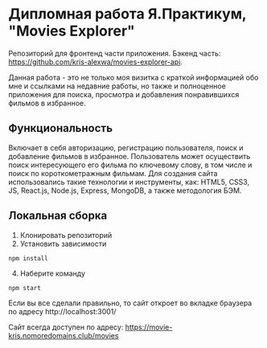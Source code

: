 # Дипломная работа Я.Практикум, "Movies Explorer"
Репозиторий для фронтенд части приложения. Бэкенд часть: https://github.com/kris-alexwa/movies-explorer-api.

Данная работа - это не только моя визитка с краткой информацией обо мне и ссылками на недавние работы, но также и полноценное приложения для поиска, просмотра и добавления понравившихся фильмов в избранное.

## Функциональность

Включает в себя авторизацию, регистрацию пользователя, поиск и добавление фильмов в избранное. Пользователь может осуществить поиск интересующего его фильма по ключевому слову, в том числе и поиск по короткометражным фильмам. 
Для создания сайта использовались такие технологии и инструменты, как: HTML5, CSS3, JS, React.js, Node.js, Express, MongoDB, а также методология БЭМ.

## Локальная сборка

1. Клонировать репозиторий
2. Установить зависимости
``` 
npm install
```
4. Наберите команду
```
npm start
```
Если вы все сделали правильно, то сайт откроет во вкладке браузера по адресу http://localhost:3001/

Сайт всегда доступен по адресу: https://movie-kris.nomoredomains.club/movies
